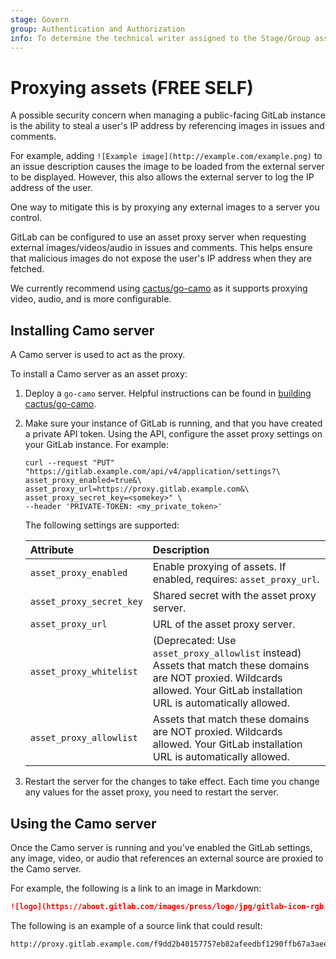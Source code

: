 ```yaml
---
stage: Govern
group: Authentication and Authorization
info: To determine the technical writer assigned to the Stage/Group associated with this page, see https://about.gitlab.com/handbook/product/ux/technical-writing/#assignments
---
```


# Proxying assets **(FREE SELF)**

A possible security concern when managing a public-facing GitLab instance is
the ability to steal a user's IP address by referencing images in issues and comments.

For example, adding `![Example image](http://example.com/example.png)` to
an issue description causes the image to be loaded from the external
server to be displayed. However, this also allows the external server
to log the IP address of the user.

One way to mitigate this is by proxying any external images to a server you
control.

GitLab can be configured to use an asset proxy server when requesting external images/videos/audio in
issues and comments. This helps ensure that malicious images do not expose the user's IP address
when they are fetched.

We currently recommend using [cactus/go-camo](https://github.com/cactus/go-camo#how-it-works)
as it supports proxying video, audio, and is more configurable.

## Installing Camo server

A Camo server is used to act as the proxy.

To install a Camo server as an asset proxy:

1. Deploy a `go-camo` server. Helpful instructions can be found in
   [building cactus/go-camo](https://github.com/cactus/go-camo#building).

1. Make sure your instance of GitLab is running, and that you have created a private API token.
   Using the API, configure the asset proxy settings on your GitLab instance. For example:

   ```shell
   curl --request "PUT" "https://gitlab.example.com/api/v4/application/settings?\
   asset_proxy_enabled=true&\
   asset_proxy_url=https://proxy.gitlab.example.com&\
   asset_proxy_secret_key=<somekey>" \
   --header 'PRIVATE-TOKEN: <my_private_token>'
   ```

   The following settings are supported:

   | Attribute                | Description                                                                                                                          |
   |:-------------------------|:-------------------------------------------------------------------------------------------------------------------------------------|
   | `asset_proxy_enabled`    | Enable proxying of assets. If enabled, requires: `asset_proxy_url`.                                                                  |
   | `asset_proxy_secret_key` | Shared secret with the asset proxy server.                                                                                           |
   | `asset_proxy_url`        | URL of the asset proxy server.                                                                                                       |
   | `asset_proxy_whitelist`  | (Deprecated: Use `asset_proxy_allowlist` instead) Assets that match these domains are NOT proxied. Wildcards allowed. Your GitLab installation URL is automatically allowed.         |
   | `asset_proxy_allowlist`  | Assets that match these domains are NOT proxied. Wildcards allowed. Your GitLab installation URL is automatically allowed.         |

1. Restart the server for the changes to take effect. Each time you change any values for the asset
   proxy, you need to restart the server.

## Using the Camo server

Once the Camo server is running and you've enabled the GitLab settings, any image, video, or audio that
references an external source are proxied to the Camo server.

For example, the following is a link to an image in Markdown:

```markdown
![logo](https://about.gitlab.com/images/press/logo/jpg/gitlab-icon-rgb.jpg)
```

The following is an example of a source link that could result:

```plaintext
http://proxy.gitlab.example.com/f9dd2b40157757eb82afeedbf1290ffb67a3aeeb/68747470733a2f2f61626f75742e6769746c61622e636f6d2f696d616765732f70726573732f6c6f676f2f6a70672f6769746c61622d69636f6e2d7267622e6a7067
```
